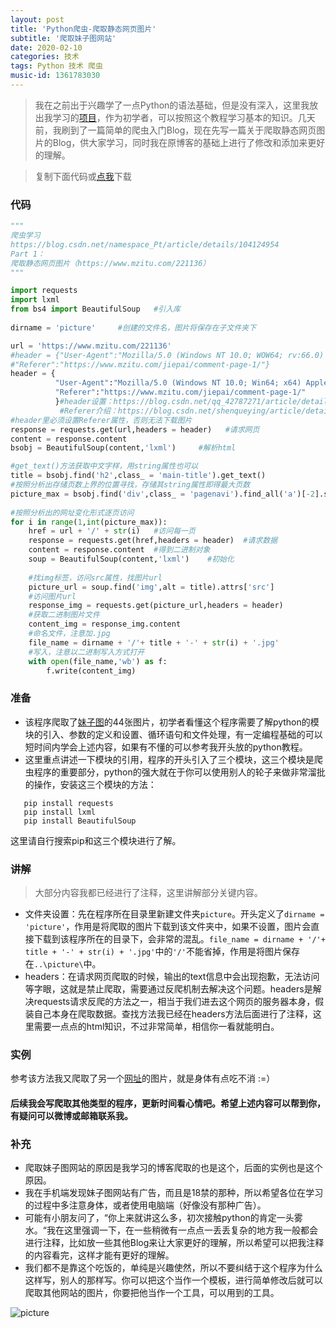 ```yaml
---
layout: post
title: 'Python爬虫-爬取静态网页图片'
subtitle: '爬取妹子图网站'
date: 2020-02-10
categories: 技术
tags: Python 技术 爬虫
music-id: 1361783030
---
```


> 我在之前出于兴趣学了一点Python的语法基础，但是没有深入，这里我放出我学习的[项目](https://github.com/jackfrued/Python-100-Days)，作为初学者，可以按照这个教程学习基本的知识。几天前，我刷到了一篇简单的爬虫入门Blog，现在先写一篇关于爬取静态网页图片的Blog，供大家学习，同时我在原博客的基础上进行了修改和添加来更好的理解。

> 复制下面代码或[点我](https://github.com/JMbaozi/absorb/blob/master/program/web%20crawler.py)下载

### 代码

```python
"""
爬虫学习
https://blog.csdn.net/namespace_Pt/article/details/104124954
Part 1：
爬取静态网页图片（https://www.mzitu.com/221136）
"""

import requests
import lxml
from bs4 import BeautifulSoup	#引入库
	
dirname = 'picture'		#创建的文件名，图片将保存在子文件夹下

url = 'https://www.mzitu.com/221136'
#header = {"User-Agent":"Mozilla/5.0 (Windows NT 10.0; WOW64; rv:66.0) 			Gecko/20100101 Firefox/66.0",
#"Referer":"https://www.mzitu.com/jiepai/comment-page-1/"}
header = {
          "User-Agent":"Mozilla/5.0 (Windows NT 10.0; Win64; x64) AppleWebKit/537.36 (KHTML, like Gecko) Chrome/80.0.3987.78 Safari/537.36 Edg/80.0.361.45",
          "Referer":"https://www.mzitu.com/jiepai/comment-page-1/"
          }#header设置：https://blog.csdn.net/qq_42787271/article/details/81571229
           #Referer介绍：https://blog.csdn.net/shenqueying/article/details/79426884
#header里必须设置Referer属性，否则无法下载图片
response = requests.get(url,headers = header)	#请求网页
content = response.content
bsobj = BeautifulSoup(content,'lxml')     #解析html

#get_text()方法获取中文字样，用string属性也可以
title = bsobj.find('h2',class_ = 'main-title').get_text()
#按照分析出存储页数上界的位置寻找，存储其string属性即得最大页数
picture_max = bsobj.find('div',class_ = 'pagenavi').find_all('a')[-2].string
	
#按照分析出的网址变化形式逐页访问
for i in range(1,int(picture_max)):
	href = url + '/' + str(i)	#访问每一页
	response = requests.get(href,headers = header)	#请求数据
	content = response.content	#得到二进制对象
	soup = BeautifulSoup(content,'lxml')	#初始化
		
	#找img标签，访问src属性，找图片url
	picture_url = soup.find('img',alt = title).attrs['src']
	#访问图片url
	response_img = requests.get(picture_url,headers = header)
	#获取二进制图片文件
	content_img = response_img.content
	#命名文件，注意加.jpg
	file_name = dirname + '/'+ title + '-' + str(i) + '.jpg'
	#写入，注意以二进制写入方式打开
	with open(file_name,'wb') as f:
   	 	f.write(content_img)

```

### 准备
* 该程序爬取了[妹子图](https://www.mzitu.com/221136)的44张图片，初学者看懂这个程序需要了解python的模块的引入、参数的定义和设置、循环语句和文件处理，有一定编程基础的可以短时间内学会上述内容，如果有不懂的可以参考我开头放的python教程。
* 这里重点讲述一下模块的引用，程序的开头引入了三个模块，这三个模块是爬虫程序的重要部分，python的强大就在于你可以使用别人的轮子来做非常溜批的操作，安装这三个模块的方法：
```
   pip install requests
   pip install lxml
   pip install BeautifulSoup
```
这里请自行搜索pip和这三个模块进行了解。

### 讲解
> 大部分内容我都已经进行了注释，这里讲解部分关键内容。

* 文件夹设置：先在程序所在目录里新建文件夹```picture```。开头定义了```dirname = 'picture'```，作用是将爬取的图片下载到该文件夹中，如果不设置，图片会直接下载到该程序所在的目录下，会非常的混乱。```file_name = dirname + '/'+ title + '-' + str(i) + '.jpg'```中的```'/'```不能省掉，作用是将图片保存在```..\picture\```中。 
* headers：在请求网页爬取的时候，输出的text信息中会出现抱歉，无法访问等字眼，这就是禁止爬取，需要通过反爬机制去解决这个问题。headers是解决requests请求反爬的方法之一，相当于我们进去这个网页的服务器本身，假装自己本身在爬取数据。查找方法我已经在headers方法后面进行了注释，这里需要一点点的html知识，不过非常简单，相信你一看就能明白。

### 实例
参考该方法我又爬取了另一个[网址](https://www.mzitu.com/201981)的图片，就是身体有点吃不消 :=）

#### 后续我会写爬取其他类型的程序，更新时间看心情吧。希望上述内容可以帮到你，有疑问可以微博或邮箱联系我。

### 补充
* 爬取妹子图网站的原因是我学习的博客爬取的也是这个，后面的实例也是这个原因。
* 我在手机端发现妹子图网站有广告，而且是18禁的那种，所以希望各位在学习的过程中多注意身体，或者使用电脑端（好像没有那种广告）。
* 可能有小朋友问了，“你上来就讲这么多，初次接触python的肯定一头雾水。“我在这里强调一下，在一些稍微有一点点一丢丢复杂的地方我一般都会进行注释，比如放一些其他Blog来让大家更好的理解，所以希望可以把我注释的内容看完，这样才能有更好的理解。
* 我们都不是靠这个吃饭的，单纯是兴趣使然，所以不要纠结于这个程序为什么这样写，别人的那样写。你可以把这个当作一个模板，进行简单修改后就可以爬取其他网站的图片，你要把他当作一个工具，可以用到的工具。

![picture](https://photo.feicdn.cn/5e44ec286a71d6061147d565_1581577407021?x-oss-process=image/resize,m_fill,h_400,w_400)